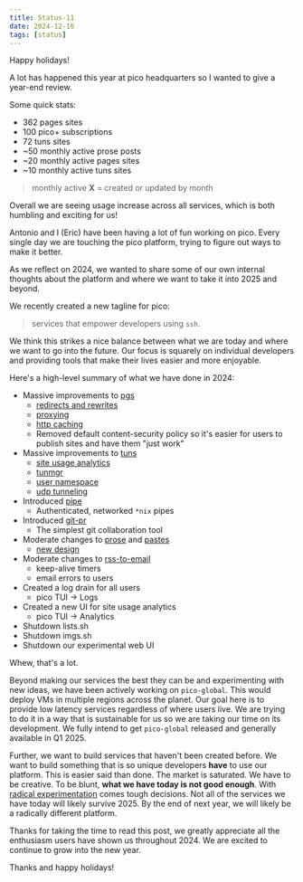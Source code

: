 ```yaml
---
title: Status-11
date: 2024-12-16
tags: [status]
---
```


Happy holidays!

A lot has happened this year at pico headquarters so I wanted to give a year-end
review.

Some quick stats:

- 362 pages sites
- 100 pico+ subscriptions
- 72 tuns sites
- ~50 monthly active prose posts
- ~20 monthly active pages sites
- ~10 monthly active tuns sites

> monthly active **X** = created or updated by month

Overall we are seeing usage increase across all services, which is both humbling
and exciting for us!

Antonio and I (Eric) have been having a lot of fun working on pico. Every single
day we are touching the pico platform, trying to figure out ways to make it
better.

As we reflect on 2024, we wanted to share some of our own internal thoughts
about the platform and where we want to take it into 2025 and beyond.

We recently created a new tagline for pico:

> services that empower developers using `ssh`.

We think this strikes a nice balance between what we are today and where we want
to go into the future. Our focus is squarely on individual developers and
providing tools that make their lives easier and more enjoyable.

Here's a high-level summary of what we have done in 2024:

- Massive improvements to [pgs](https://pgs.sh)
  - [redirects and rewrites](https://pico.sh/pgs#custom-redirects-and-rewrites)
  - [proxying](https://pico.sh/pgs#proxy-to-another-service)
  - [http caching](https://blog.pico.sh/ann-026-pages-http-caching)
  - Removed default content-security policy so it's easier for users to publish
    sites and have them "just work"
- Massive improvements to [tuns](https://tuns.sh)
  - [site usage analytics](https://blog.pico.sh/ann-025-tuns-site-analytics)
  - [tunmgr](https://pico.sh/tuns#tunmgr)
  - [user namespace](https://pico.sh/tuns#user-namespace)
  - [udp tunneling](https://pico.sh/tuns#udp-tunneling)
- Introduced [pipe](https://pipe.pico.sh)
  - Authenticated, networked `*nix` pipes
- Introduced [git-pr](https://pr.pico.sh)
  - The simplest git collaboration tool
- Moderate changes to [prose](https://prose.sh) and [pastes](https://pastes.sh)
  - [new design](https://bower.sh)
- Moderate changes to [rss-to-email](https://pico.sh/feeds)
  - keep-alive timers
  - email errors to users
- Created a log drain for all users
  - pico TUI -> Logs
- Created a new UI for site usage analytics
  - pico TUI -> Analytics
- Shutdown lists.sh
- Shutdown imgs.sh
- Shutdown our experimental web UI

Whew, that's a lot.

Beyond making our services the best they can be and experimenting with new
ideas, we have been actively working on `pico-global`. This would deploy VMs in
multiple regions across the planet. Our goal here is to provide low latency
services regardless of where users live. We are trying to do it in a way that is
sustainable for us so we are taking our time on its development. We fully intend
to get `pico-global` released and generally available in Q1 2025.

Further, we want to build services that haven't been created before. We want to
build something that is so unique developers **have** to use our platform. This
is easier said than done. The market is saturated. We have to be creative. To be
blunt, **what we have today is not good enough**. With
[radical experimentation](https://blog.pico.sh/rfc-001-radical-experimentation)
comes tough decisions. Not all of the services we have today will likely
survive 2025. By the end of next year, we will likely be a radically different
platform.

Thanks for taking the time to read this post, we greatly appreciate all the
enthusiasm users have shown us throughout 2024. We are excited to continue to
grow into the new year.

Thanks and happy holidays!
